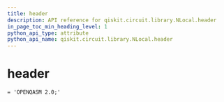 ```yaml
---
title: header
description: API reference for qiskit.circuit.library.NLocal.header
in_page_toc_min_heading_level: 1
python_api_type: attribute
python_api_name: qiskit.circuit.library.NLocal.header
---
```


# header

<span id="qiskit.circuit.library.NLocal.header" />

`= 'OPENQASM 2.0;'`

